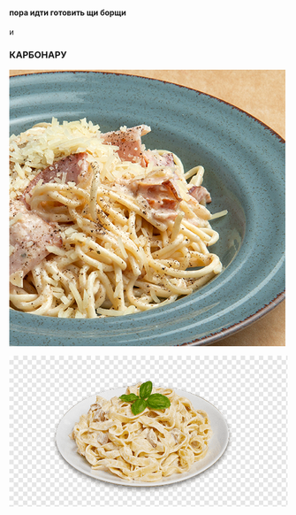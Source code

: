 #### пора идти готовить щи борщи <p>
и <p>
### КАРБОНАРУ
<p>
  
![карбонару](pasta-karbonara.jpg?raw=true)

![карбонару](/img/carbonara.png?raw=true)
